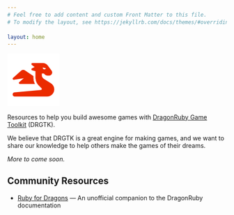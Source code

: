 ```yaml
---
# Feel free to add content and custom Front Matter to this file.
# To modify the layout, see https://jekyllrb.com/docs/themes/#overriding-theme-defaults

layout: home
---
```


<img alt="icon of a red dragon" src="/red-logo.png" style="width: 120px">

Resources to help you build awesome games with [DragonRuby Game Toolkit](https://dragonruby.org/toolkit/game) (DRGTK).

We believe that DRGTK is a great engine for making games, and we want to share our knowledge to help others make the games of their dreams.

_More to come soon._

## Community Resources

- [Ruby for Dragons](https://ejectdrive.com/Ruby_for_Dragons/) — An unofficial companion to the DragonRuby documentation
